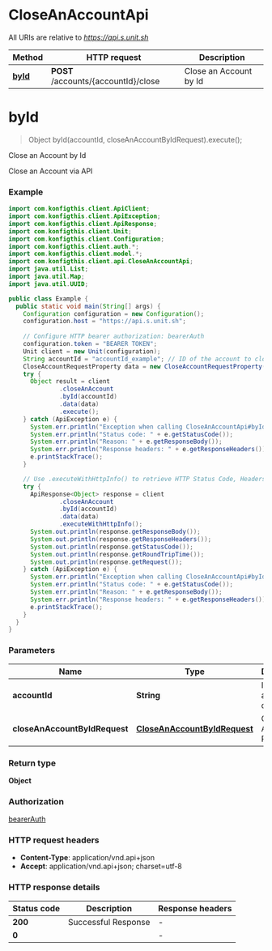 # CloseAnAccountApi

All URIs are relative to *https://api.s.unit.sh*

| Method | HTTP request | Description |
|------------- | ------------- | -------------|
| [**byId**](CloseAnAccountApi.md#byId) | **POST** /accounts/{accountId}/close | Close an Account by Id |


<a name="byId"></a>
# **byId**
> Object byId(accountId, closeAnAccountByIdRequest).execute();

Close an Account by Id

Close an Account via API 

### Example
```java
import com.konfigthis.client.ApiClient;
import com.konfigthis.client.ApiException;
import com.konfigthis.client.ApiResponse;
import com.konfigthis.client.Unit;
import com.konfigthis.client.Configuration;
import com.konfigthis.client.auth.*;
import com.konfigthis.client.model.*;
import com.konfigthis.client.api.CloseAnAccountApi;
import java.util.List;
import java.util.Map;
import java.util.UUID;

public class Example {
  public static void main(String[] args) {
    Configuration configuration = new Configuration();
    configuration.host = "https://api.s.unit.sh";
    
    // Configure HTTP bearer authorization: bearerAuth
    configuration.token = "BEARER TOKEN";
    Unit client = new Unit(configuration);
    String accountId = "accountId_example"; // ID of the account to close
    CloseAccountRequestProperty data = new CloseAccountRequestProperty();
    try {
      Object result = client
              .closeAnAccount
              .byId(accountId)
              .data(data)
              .execute();
    } catch (ApiException e) {
      System.err.println("Exception when calling CloseAnAccountApi#byId");
      System.err.println("Status code: " + e.getStatusCode());
      System.err.println("Reason: " + e.getResponseBody());
      System.err.println("Response headers: " + e.getResponseHeaders());
      e.printStackTrace();
    }

    // Use .executeWithHttpInfo() to retrieve HTTP Status Code, Headers and Request
    try {
      ApiResponse<Object> response = client
              .closeAnAccount
              .byId(accountId)
              .data(data)
              .executeWithHttpInfo();
      System.out.println(response.getResponseBody());
      System.out.println(response.getResponseHeaders());
      System.out.println(response.getStatusCode());
      System.out.println(response.getRoundTripTime());
      System.out.println(response.getRequest());
    } catch (ApiException e) {
      System.err.println("Exception when calling CloseAnAccountApi#byId");
      System.err.println("Status code: " + e.getStatusCode());
      System.err.println("Reason: " + e.getResponseBody());
      System.err.println("Response headers: " + e.getResponseHeaders());
      e.printStackTrace();
    }
  }
}

```

### Parameters

| Name | Type | Description  | Notes |
|------------- | ------------- | ------------- | -------------|
| **accountId** | **String**| ID of the account to close | |
| **closeAnAccountByIdRequest** | [**CloseAnAccountByIdRequest**](CloseAnAccountByIdRequest.md)| Close Account Request | |

### Return type

**Object**

### Authorization

[bearerAuth](../README.md#bearerAuth)

### HTTP request headers

 - **Content-Type**: application/vnd.api+json
 - **Accept**: application/vnd.api+json; charset=utf-8

### HTTP response details
| Status code | Description | Response headers |
|-------------|-------------|------------------|
| **200** | Successful Response |  -  |
| **0** |  |  -  |


